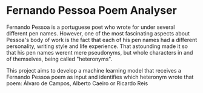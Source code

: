 # Fernando Pessoa Poem Analyser
Fernando Pessoa is a portuguese poet who wrote for under several different pen names. However, one of the most fascinating aspects about Pessoa's body of work is the fact that each of his pen names had a different personality, writing style and life experience.
That astounding made it so that his pen names werent mere pseudonyms, but whole characters in and of themselves, being called "heteronyms".

 This project aims to develop a machine learning model that receives a Fernando Pessoa poem as input and identifies which heteronym wrote that poem: Álvaro de Campos, Alberto Caeiro or Ricardo Reis
